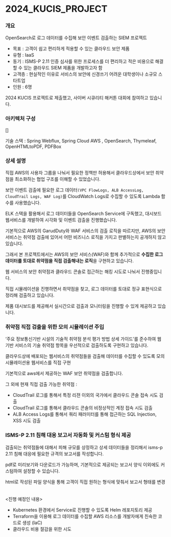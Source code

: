 # 2024_KUCIS_PROJECT

### 개요

OpenSearch로 로그 데이터를 수집해 보안 이벤트 검출하는 SIEM 프로젝트

- 목표 : 고객이 쉽고 편리하게 적용할 수 있는 클라우드 보안 제품
- 유형 : IaaS
- 동기 : ISMS-P 2.11 인증 심사를 위한 프로세스를 더 편리하고 적은 비용으로 해결할 수 있는 클라우드 SIEM 제품을 개발하고자 함
- 고객층 : 현실적인 이유로 서비스의 보안에 신경쓰기 어려운 대학생이나 소규모 스타트업
- 인원 : 6명

2024 KUCIS 프로젝트로 제출했고, 사이버 시큐리티 해커톤 대회에 참여하고 있습니다.

### 아키텍처 구성

[]

기술 스택 : Spring Webflux, Spring Cloud AWS , OpenSearch, Thymeleaf, OpenHTMLtoPDF, PDFBox

### 상세 설명

직접 AWS의 사용자 그룹을 나눠서 필요한 정책만 허용해서 클라우드상에서 보안 취약점을 최소화하는 협업 구조를 이해할 수 있었습니다.

보안 이벤트 검출에 필요한 로그 데이터`(VPC FlowLogs, ALB AccessLog, CloudTrail Logs, WAF Log)`를 CloudWatch Logs로 수집할 수 있도록 Lambda 함수를 사용했습니다.

ELK 스택을 활용해서 로그 데이터들을 OpenSearch Service에 구독했고, 대시보드 웹서비스를 개발하여 시각화 및 이벤트 검출을 진행했습니다.

기본적으로 AWS의 GarudDuty와 WAF 서비스의 검출 로직을 따르지만, AWS의 보안 서비스는 취약점 검출에 있어서 어떤 비즈니스 로직을 가지고 판별하는지 공개하지 않고 있습니다.

그래서 본 프로젝트에서는 AWS의 보안 서비스(WAF)와 함께 추가적으로 **수집한 로그 데이터를 토대로 취약점을 직접 검출해내는 로직**을 구현하고 있습니다.

웹 서비스의 보안 취약점과 클라우드 콘솔로 접근하는 해킹 시도로 나눠서 진행중입니다.

직접 시뮬레이션을 진행하면서 취약점을 찾고, 로그 데이터를 토대로 정규 표현식으로 정리해 검출하고 있습니다.

제품 대시보드를 제공해서 실시간으로 검출과 모니터링을 진행할 수 있게 제공하고 있습니다.

### 취약점 직접 검출을 위한 모의 시뮬레이션 주입

‘주요 정보통신기반 시설의 기술적 취약점 분석 평가 방법 상세 가이드’를 준수하여 웹 기반 서비스의 기술 취약점 항목을 우선적으로 검출하도록 구현하고 있습니다.

클라우드상에 배포되는 웹서비스의 취약점들을 검출해 데이터를 수집할 수 있도록 모의 시뮬레이션용 웹서비스를 직접 구현

기본적으로 aws에서 제공하는 WAF 보안 취약점을 검출합니다.

그 외에 현재 직접 검출 가능한 취약점 :

- CloudTrail 로그를 통해서 특정 리젼 이외의 국가에서 클라우드 콘솔 접속 시도 검출
- CloudTrail 로그를 통해서 클라우드 콘솔의 비정상적인 계정 접속 시도 검출
- ALB Access Logs를 통해서 쿼리 패러미터를 통해 접근하는 SQL Injection, XSS 시도 검출

### ISMS-P 2.11 침해 대응 보고서 자동화 및 커스텀 형식 제공

검출되는 취약점들에 대해서 피해 규모를 상정하고 상세 데이터들을 정리해서 isms-p 2.11 침해 대응에 필요한 규격의 보고서를 작성합니다.

pdf로 미리보기와 다운로드가 가능하며, 기본적으로 제공되는 보고서 양식 이외에도 커스텀하여 설정할 수 있습니다.

html로 작성된 파일 양식을 통해 고객이 직접 원하는 형식에 맞춰서 보고서 형태를 변경
</br></br></br>
<진행 예정인 내용>

- Kubernetes 환경에서 Service로 진행할 수 있도록 Helm 레포지토리 제공
- Terraform을 이용해 로그 데이터를 수집할 AWS 리소스를 개발자에게 친숙한 코드로 생성 (IaC)
- 클라우드 비용 절감을 위한 시도